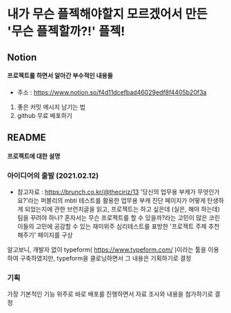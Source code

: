 # 내가 무슨 플젝해야할지 모르겠어서 만든 '무슨 플젝할까?!' 플젝!

## Notion

#### 프로젝트를 하면서 알아간 부수적인 내용들

- 주소 : https://www.notion.so/f4d11dcefbad46029edf8f4405b20f3a

1. 좋은 커밋 메시지 남기는 법
1. github 무료 배포하기

## README

#### 프로젝트에 대한 설명

### 아이디어의 출발 (2021.02.12)

- 참고자료 : https://brunch.co.kr/@theciriz/13
  '당신의 업무용 부캐가 무엇인가요?'라는 퍼블리의 mbti 테스트를 활용한 업무용 부캐 진단 페이지가 어떻게 탄생하게 되었는지에 관한 브런치글을 읽고, 프로젝트는 하고 싶은데 (실은, 해야 하는데) 팀을 꾸려야 하나? 혼자서는 무슨 프로젝트를 할 수 있을까?라는 고민이 많은 코린이들의 고민에 공감할 수 있는 재미위주 심리테스트를 표방한 '프로젝트 주제 추천해주기' 페이지를 구상

알고보니, 개발자 없이 typeform( https://www.typeform.com/ )이라는 툴을 이용하여 구축하였지만, typeform을 클로닝하면서 그 내용은 기획하기로 결정

### 기획

가장 기본적인 기능 위주로 바로 배포를 진행하면서 자료 조사와 내용을 첨가하기로 결정
